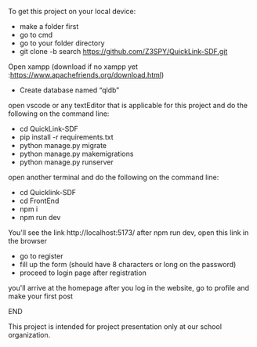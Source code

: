 To get this project on your local device:
- make a folder first
- go to cmd
- go to your folder directory
- git clone -b search https://github.com/Z3SPY/QuickLink-SDF.git

Open xampp (download if no xampp yet :https://www.apachefriends.org/download.html)
- Create database named “qldb”

open vscode or any textEditor that is applicable for this project and do the following on the command line:
- cd QuickLink-SDF
- pip install -r requirements.txt
- python manage.py migrate
- python manage.py makemigrations
- python manage.py runserver

open another terminal and do the following on the command line:
- cd Quicklink-SDF
- cd FrontEnd
- npm i
- npm run dev

You'll see the link http://localhost:5173/ after npm run dev, open this link in the browser
- go to register
- fill up the form (should have 8 characters or long on the password)
- proceed to login page after registration

you'll arrive at the homepage after you log in the website, go to profile and make your first post


END


This project is intended for project presentation only at our school organization.


  


